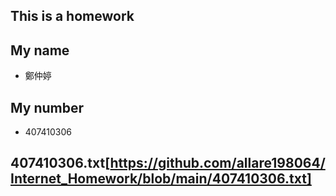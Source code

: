 ## This is a homework

## My name

- 鄭仲婷

## My number

- 407410306

## 407410306.txt[https://github.com/allare198064/Internet_Homework/blob/main/407410306.txt]
